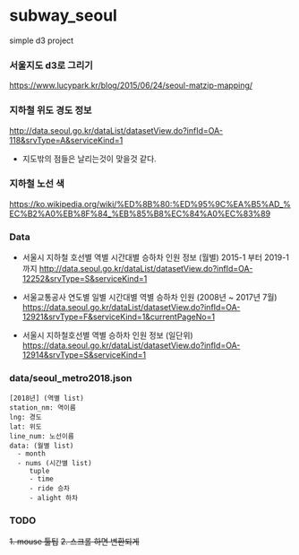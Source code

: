 # subway_seoul
simple d3 project

### 서울지도 d3로 그리기
https://www.lucypark.kr/blog/2015/06/24/seoul-matzip-mapping/
### 지하철 위도 경도 정보
http://data.seoul.go.kr/dataList/datasetView.do?infId=OA-118&srvType=A&serviceKind=1
- 지도밖의 점들은 날리는것이 맞을것 같다.
### 지하철 노선 색
https://ko.wikipedia.org/wiki/%ED%8B%80:%ED%95%9C%EA%B5%AD_%EC%B2%A0%EB%8F%84_%EB%85%B8%EC%84%A0%EC%83%89

### Data
- 서울시 지하철 호선별 역별 시간대별 승하차 인원 정보 (월별) 2015-1 부터 2019-1까지
http://data.seoul.go.kr/dataList/datasetView.do?infId=OA-12252&srvType=S&serviceKind=1

- 서울교통공사 연도별 일별 시간대별 역별 승하차 인원 (2008년 ~ 2017년 7월)
https://data.seoul.go.kr/dataList/datasetView.do?infId=OA-12921&srvType=F&serviceKind=1&currentPageNo=1

- 서울시 지하철호선별 역별 승하차 인원 정보 (일단위)
https://data.seoul.go.kr/dataList/datasetView.do?infId=OA-12914&srvType=S&serviceKind=1


### data/seoul_metro2018.json 
```
[2018년] (역별 list)
station_nm: 역이름
lng: 경도
lat: 위도
line_num: 노선이름
data: (월별 list)
  - month
  - nums (시간별 list)
     tuple
     - time 
     - ride 승차
     - alight 하차
```

### TODO
~~1. mouse 툴팁~~
~~2. 스크롤 하면 변환되게~~

